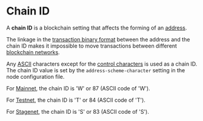 # Chain ID

A **chain ID** is a blockchain setting that affects the forming of an [address](/blockchain/account/address.md).

The linkage in the [transaction binary format](/blockchain/binary-format/transaction-binary-format.md) between the address and the chain ID makes it impossible to move transactions between different [blockchain networks](/blockchain/blockchain-network.md).

Any [ASCII](https://en.wikipedia.org/wiki/ASCII) characters except for the [control characters](https://en.wikipedia.org/wiki/ASCII#Control_characters) is used as a chain ID. The chain ID value is set by the `address-scheme-character` setting in the node configuration file.

For [Mainnet](/blockchain/blockchain-network/main-network.md), the chain ID is 'W' or 87 (ASCII code of 'W').

For [Testnet](/blockchain/blockchain-network/test-network.md), the chain ID is 'T' or 84 (ASCII code of 'T').

For [Stagenet](/blockchain/blockchain-network/stage-network.md), the chain ID is 'S' or 83 (ASCII code of 'S').
